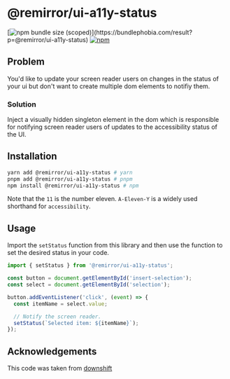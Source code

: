 # @remirror/ui-a11y-status

[![npm bundle size (scoped)](https://img.shields.io/bundlephobia/minzip/@remirror/ui-a11y-status.svg?)](https://bundlephobia.com/result?p=@remirror/ui-a11y-status)
[![npm](https://img.shields.io/npm/dm/@remirror/ui-a11y-status.svg?&logo=npm)](https://www.npmjs.com/package/@remirror/ui-a11y-status)

## Problem

You'd like to update your screen reader users on changes in the status of your ui but don't want to
create multiple dom elements to notifiy them.

### Solution

Inject a visually hidden singleton element in the dom which is responsible for notifying screen
reader users of updates to the accessibility status of the UI.

## Installation

```bash
yarn add @remirror/ui-a11y-status # yarn
pnpm add @remirror/ui-a11y-status # pnpm
npm install @remirror/ui-a11y-status # npm
```

Note that the `11` is the number eleven. `A-Eleven-Y` is a widely used shorthand for
`accessibility`.

## Usage

Import the `setStatus` function from this library and then use the function to set the desired
status in your code.

```ts
import { setStatus } from '@remirror/ui-a11y-status';

const button = document.getElementById('insert-selection');
const select = document.getElementById('selection');

button.addEventListener('click', (event) => {
  const itemName = select.value;

  // Notify the screen reader.
  setStatus(`Selected item: ${itemName}`);
});
```

## Acknowledgements

This code was taken from
[downshift](https://github.com/downshift-js/downshift/blob/master/src/set-a11y-status.js)
